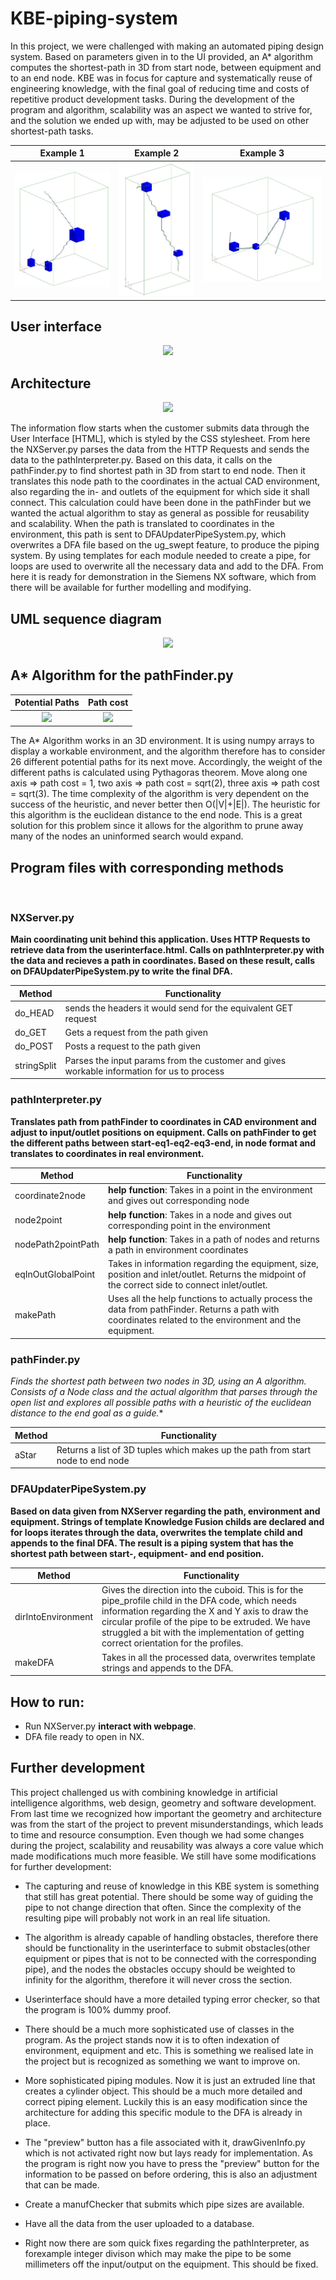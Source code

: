 # KBE-piping-system

In this project, we were challenged with making an automated piping design system. Based on parameters given in to the UI provided, an A* algorithm computes the shortest-path in 3D from start node, between equipment and to an end node. KBE was in focus for capture and systematically reuse of engineering knowledge, with the final goal of reducing time and costs of repetitive product development tasks. During the development of the program and algorithm, scalability was an aspect we wanted to strive for, and the solution we ended up with, may be adjusted to be used on other shortest-path tasks.

   Example 1  |  Example 2  |  Example 3    
:----------------------------:|:----------------------------:|:----------------------------:
![](https://github.com/torsteinhov/KBE-piping-system/blob/main/imagesOfGeneratedSystems/example%201/ex1.jpg)  |  ![](https://github.com/torsteinhov/KBE-piping-system/blob/main/imagesOfGeneratedSystems/example%204/ex4.jpg)   |   ![](https://github.com/torsteinhov/KBE-piping-system/blob/main/imagesOfGeneratedSystems/example%203/ex3.jpg)

<h2>User interface</h2>
<p align="center">
<img src="https://user-images.githubusercontent.com/77832956/112614911-1fe3ff00-8e22-11eb-8792-86f2b0b1a3ba.png">
</p>

<h2>Architecture</h2>
<p align="center">
<img src="https://user-images.githubusercontent.com/77832956/112598690-3fbdf780-8e0f-11eb-8aab-5587ec60fea2.png">
</p>

The information flow starts when the customer submits data through the User Interface [HTML], which is styled by the CSS stylesheet. From here the NXServer.py parses the data from the HTTP Requests and sends the data to the pathInterpreter.py. Based on this data, it calls on the pathFinder.py to find shortest path in 3D from start to end node. Then it translates this node path to the coordinates in the actual CAD environment, also regarding the in- and outlets of the equipment for which side it shall connect. This calculation could have been done in the pathFinder but we wanted the actual algorithm to stay as general as possible for reusability and scalability. When the path is translated to coordinates in the environment, this path is sent to DFAUpdaterPipeSystem.py, which overwrites a DFA file based on the ug_swept feature, to produce the piping system. By using templates for each module needed to create a pipe, for loops are used to overwrite all the necessary data and add to the DFA. From here it is ready for demonstration in the Siemens NX software, which from there will be available for further modelling and modifying.

<h2>UML sequence diagram</h2>
<p align="center">
<img src="https://user-images.githubusercontent.com/77832956/112602024-74cc4900-8e13-11eb-8fac-b3aaf2e0a1cb.png">
</p>


<h2>A* Algorithm for the pathFinder.py</h2>

   Potential Paths  |  Path cost
:----------------------------:|:----------------------------:
![](https://user-images.githubusercontent.com/77832956/111148182-9dd71900-858b-11eb-8d45-45eeb49e906a.png) |  ![](https://user-images.githubusercontent.com/77832956/111148221-aa5b7180-858b-11eb-9230-e338ec759257.png)

The A* Algorithm works in an 3D environment. It is using numpy arrays to display a workable environment, and the algorithm therefore has to consider 26 different potential paths for its next move. Accordingly, the weight of the different paths is calculated using Pythagoras theorem. Move along one axis => path cost = 1, two axis => path cost = sqrt(2), three axis => path cost = sqrt(3). The time complexity of the algorithm is very dependent on the success of the heuristic, and never better then O(|V|+|E|). The heuristic for this algorithm is the euclidean distance to the end node. This is a great solution for this problem since it allows for the algorithm to prune away many of the nodes an uninformed search would expand.

<h2>Program files with corresponding methods</h2>
<br>
<h3>NXServer.py</h3>

**Main coordinating unit behind this application. Uses HTTP Requests to retrieve data from the userinterface.html. Calls on pathInterpreter.py with the data and recieves a path in coordinates. Based on these result, calls on DFAUpdaterPipeSystem.py to write the final DFA.**

| Method | Functionality |
| --- | --- |
| do_HEAD | sends the headers it would send for the equivalent GET request |
| do_GET | Gets a request from the path given |
| do_POST | Posts a request to the path given |
| stringSplit | Parses the input params from the customer and gives workable information for us to process |

<h3>pathInterpreter.py</h3>

**Translates path from pathFinder to coordinates in CAD environment and adjust to input/outlet positions on equipment. Calls on pathFinder to get the different paths between start-eq1-eq2-eq3-end, in node format and translates to coordinates in real environment.**

| Method | Functionality |
| --- | --- |
| coordinate2node | **help function**: Takes in a point in the environment and gives out corresponding node |
| node2point | **help function**: Takes in a node and gives out corresponding point in the environment |
| nodePath2pointPath | **help function**: Takes in a path of nodes and returns a path in environment coordinates |
| eqInOutGlobalPoint | Takes in information regarding the equipment, size, position and inlet/outlet. Returns the midpoint of the correct side to connect inlet/outlet. |
| makePath | Uses all the help functions to actually process the data from pathFinder. Returns a path with coordinates related to the environment and the equipment. |

<h3>pathFinder.py</h3>

**Finds the shortest path between two nodes in 3D, using an A* algorithm. Consists of a Node class and the actual algorithm that parses through the open list and explores all possible paths with a heuristic of the euclidean distance to the end goal as a guide.**

| Method | Functionality |
| --- | --- |
| aStar | Returns a list of 3D tuples which makes up the path from start node to end node |

<h3>DFAUpdaterPipeSystem.py</h3>

**Based on data given from NXServer regarding the path, environment and equipment. Strings of template Knowledge Fusion childs are declared and for loops iterates through the data, overwrites the template child and appends to the final DFA. The result is a piping system that has the shortest path between start-, equipment- and end position.**

| Method | Functionality |
| --- | --- |
| dirIntoEnvironment | Gives the direction into the cuboid. This is for the pipe_profile child in the DFA code, which needs information regarding the X and Y axis to draw the circular profile of the pipe to be extruded. We have struggled a bit with the implementation of getting correct orientation for the profiles. |
| makeDFA | Takes in all the processed data, overwrites template strings and appends to the DFA. |

<h2>How to run:</h2>

+ Run NXServer.py **interact with webpage**.
+ DFA file ready to open in NX.

<h2>Further development</h2>

This project challenged us with combining knowledge in artificial intelligence algorithms, web design, geometry and software development. From last time we recognized how important the geometry and architecture was from the start of the project to prevent misunderstandings, which leads to time and resource consumption. Even though we had some changes during the project, scalability and reusability was always a core value which made modifications much more feasible. We still have some modifications for further development:

+ The capturing and reuse of knowledge in this KBE system is something that still has great potential. There should be some way of guiding the pipe to not change direction that often. Since the complexity of the resulting pipe will probably not work in an real life situation.

+ The algorithm is already capable of handling obstacles, therefore there should be functionality in the userinterface to submit obstacles(other equipment or pipes that is not to be connected with the corresponding pipe), and the nodes the obstacles occupy should be weighted to infinity for the algorithm, therefore it will never cross the section.

+ Userinterface should have a more detailed typing error checker, so that the program is 100% dummy proof.

+ There should be a much more sophisticated use of classes in the program. As the project stands now it is to often indexation of environment, equipment and etc. This is something we realised late in the project but is recognized as something we want to improve on.

+ More sophisticated piping modules. Now it is just an extruded line that creates a cylinder object. This should be a much more detailed and correct piping element. Luckily this is an easy modification since the architecture for adding this specific module to the DFA is already in place.

+ The "preview" button has a file associated with it, drawGivenInfo.py which is not activated right now but lays ready for implementation. As the program is right now you have to press the "preview" button for the information to be passed on before ordering, this is also an adjustment that can be made.

+ Create a manufChecker that submits which pipe sizes are available.

+ Have all the data from the user uploaded to a database.

+ Right now there are som quick fixes regarding the pathInterpreter, as forexample integer divison which may make the pipe to be some millimeters off the input/output on the equipment. This should be fixed.
